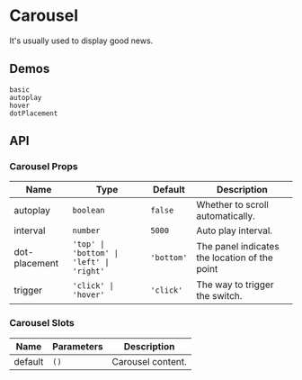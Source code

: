 # Carousel

It's usually used to display good news.

## Demos

```demo
basic
autoplay
hover
dotPlacement
```

## API

### Carousel Props

| Name | Type | Default | Description |
| --- | --- | --- | --- |
| autoplay | `boolean` | `false` | Whether to scroll automatically. |
| interval | `number` | `5000` | Auto play interval. |
| dot-placement | `'top' \| 'bottom' \| 'left' \| 'right'` | `'bottom'` | The panel indicates the location of the point |
| trigger | `'click' \| 'hover'` | `'click'` | The way to trigger the switch. |

### Carousel Slots

| Name    | Parameters | Description       |
| ------- | ---------- | ----------------- |
| default | `()`       | Carousel content. |
